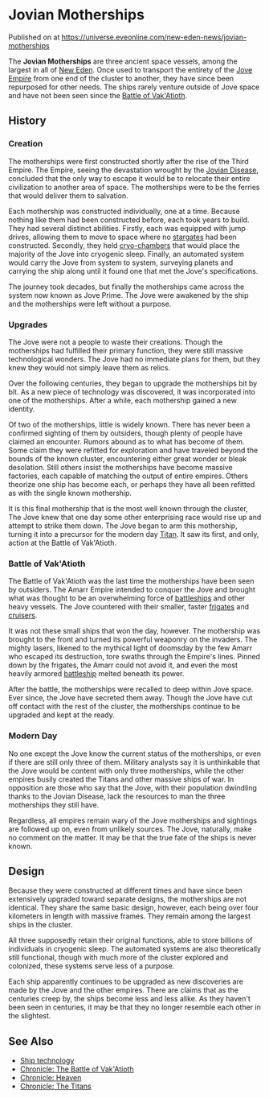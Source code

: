 # Jovian Motherships
Published on  at https://universe.eveonline.com/new-eden-news/jovian-motherships

The **Jovian Motherships** are three ancient space vessels, among the largest in all of [New Eden](5m9PDmbyzmRXdP1vvQETRk). Once used to transport the entirety of the [Jove Empire](6xoRWydZHCG4nplVmqXV9G) from one end of the cluster to another, they have since been repurposed for other needs. The ships rarely venture outside of Jove space and have not been seen since the [Battle of Vak'Atioth](1Cq1o1feVsJi6HuaVZs1L4).

History
-------

### Creation

The motherships were first constructed shortly after the rise of the Third Empire. The Empire, seeing the devastation wrought by the [Jovian Disease](23mdEc1035XOWRcmorPJYf), concluded that the only way to escape it would be to relocate their entire civilization to another area of space. The motherships were to be the ferries that would deliver them to salvation.

Each mothership was constructed individually, one at a time. Because nothing like them had been constructed before, each took years to build. They had several distinct abilities. Firstly, each was equipped with jump drives, allowing them to move to space where no [stargates](416pCzXGIwn2Tt7feZYSpk) had been constructed. Secondly, they held [cryo-chambers](27h0INK6WG8rbVJJAKSPkN) that would place the majority of the Jove into cryogenic sleep. Finally, an automated system would carry the Jove from system to system, surveying planets and carrying the ship along until it found one that met the Jove's specifications.

The journey took decades, but finally the motherships came across the system now known as Jove Prime. The Jove were awakened by the ship and the motherships were left without a purpose.

### Upgrades

The Jove were not a people to waste their creations. Though the motherships had fulfilled their primary function, they were still massive technological wonders. The Jove had no immediate plans for them, but they knew they would not simply leave them as relics.

Over the following centuries, they began to upgrade the motherships bit by bit. As a new piece of technology was discovered, it was incorporated into one of the motherships. After a while, each mothership gained a new identity.

Of two of the motherships, little is widely known. There has never been a confirmed sighting of them by outsiders, though plenty of people have claimed an encounter. Rumors abound as to what has become of them. Some claim they were refitted for exploration and have traveled beyond the bounds of the known cluster, encountering either great wonder or bleak desolation. Still others insist the motherships have become massive factories, each capable of matching the output of entire empires. Others theorize one ship has become each, or perhaps they have all been refitted as with the single known mothership.

It is this final mothership that is the most well known through the cluster, The Jove knew that one day some other enterprising race would rise up and attempt to strike them down. The Jove began to arm this mothership, turning it into a precursor for the modern day [Titan](XH5ZPvSBGGIStAEWqWHOl). It saw its first, and only, action at the Battle of Vak'Atioth.

### Battle of Vak'Atioth

The Battle of Vak'Atioth was the last time the motherships have been seen by outsiders. The Amarr Empire intended to conquer the Jove and brought what was thought to be an overwhelming force of [battleships](vEsIuJJVnWWgEJ5JKZif7) and other heavy vessels. The Jove countered with their smaller, faster [frigates](6FJmBYuBTwDdtiiH8kIHsA) and [cruisers](3wE5sDRggwgYjiExdCRyL0).

It was not these small ships that won the day, however. The mothership was brought to the front and turned its powerful weaponry on the invaders. The mighty lasers, likened to the mythical light of doomsday by the few Amarr who escaped its destruction, tore swaths through the Empire's lines. Pinned down by the frigates, the Amarr could not avoid it, and even the most heavily armored [battleship](vEsIuJJVnWWgEJ5JKZif7) melted beneath its power.

After the battle, the motherships were recalled to deep within Jove space. Ever since, the Jove have secreted them away. Though the Jove have cut off contact with the rest of the cluster, the motherships continue to be upgraded and kept at the ready.

### Modern Day

No one except the Jove know the current status of the motherships, or even if there are still only three of them. Military analysts say it is unthinkable that the Jove would be content with only three motherships, while the other empires busily created the Titans and other massive ships of war. In opposition are those who say that the Jove, with their population dwindling thanks to the Jovian Disease, lack the resources to man the three motherships they still have.

Regardless, all empires remain wary of the Jove motherships and sightings are followed up on, even from unlikely sources. The Jove, naturally, make no comment on the matter. It may be that the true fate of the ships is never known.

Design
------

Because they were constructed at different times and have since been extensively upgraded toward separate designs, the motherships are not identical. They share the same basic design, however, each being over four kilometers in length with massive frames. They remain among the largest ships in the cluster.

All three supposedly retain their original functions, able to store billions of individuals in cryogenic sleep. The automated systems are also theoretically still functional, though with much more of the cluster explored and colonized, these systems serve less of a purpose.

Each ship apparently continues to be upgraded as new discoveries are made by the Jove and the other empires. There are claims that as the centuries creep by, the ships become less and less alike. As they haven't been seen in centuries, it may be that they no longer resemble each other in the slightest.

See Also
--------

-   [Ship technology](48m1MzBSlszXi5as24fECM)
-   [Chronicle: The Battle of Vak'Atioth](2oIIlMIw6WVVxwPoWKXg45)
-   [Chronicle: Heaven](1nHTL3Q1tXc7G2zdOrPVyT)
-   [Chronicle: The Titans](6LOggD4Oge1IqMTxr438pB)
